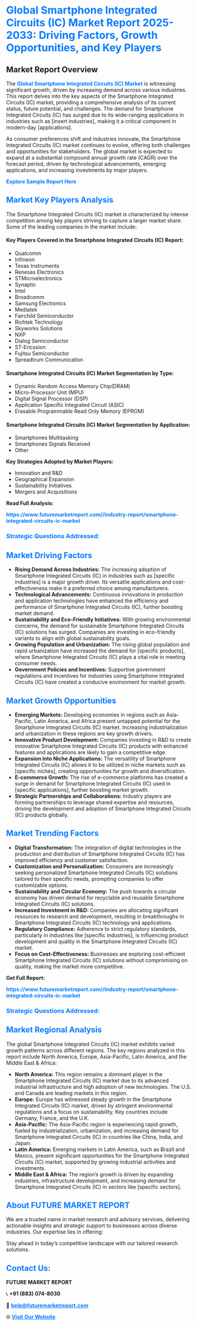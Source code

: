 <h1 style="color: #007BFF;">Global Smartphone Integrated Circuits (IC) Market Report 2025-2033: Driving Factors, Growth Opportunities, and Key Players</h1>

<section id="overview">
<h2>Market Report Overview</h2>
<p>The <a href="https://www.futuremarketreport.com//industry-report/smartphone-integrated-circuits-ic-market" style="color: #007BFF; text-decoration: none;"><strong>Global Smartphone Integrated Circuits (IC) Market</strong></a> is witnessing significant growth, driven by increasing demand across various industries. This report delves into the key aspects of the Smartphone Integrated Circuits (IC) market, providing a comprehensive analysis of its current status, future potential, and challenges. The demand for Smartphone Integrated Circuits (IC) has surged due to its wide-ranging applications in industries such as [insert industries], making it a critical component in modern-day [applications].</p>
<p>As consumer preferences shift and industries innovate, the Smartphone Integrated Circuits (IC) market continues to evolve, offering both challenges and opportunities for stakeholders. The global market is expected to expand at a substantial compound annual growth rate (CAGR) over the forecast period, driven by technological advancements, emerging applications, and increasing investments by major players.</p>
</section>

<section id="overview">
<p><a href="https://www.futuremarketreport.com//request-sample/reportId=82378" style="color: #007BFF; text-decoration: none;"><strong>Explore Sample Report Here</strong></a></p>
</section>

<section id="key-players">
<h2 style="color: #007BFF;">Market Key Players Analysis</h2>
<p>The Smartphone Integrated Circuits (IC) market is characterized by intense competition among key players striving to capture a larger market share. Some of the leading companies in the market include:</p>
<h4>Key Players Covered in the Smartphone Integrated Circuits (IC) Report:</h4>
<ul><li>Qualcomm</li><li>Infineon</li><li>Texas Instruments</li><li>Renesas Electronics</li><li>STMicroelectronics</li><li>Synaptic</li><li>Intel</li><li>Broadcomm</li><li>Samsung Electronics</li><li>Mediatek</li><li>Fairchild Semiconductor</li><li>Richtek Technology</li><li>Skyworks Solutions</li><li>NXP</li><li>Dialog Semiconductor</li><li>ST-Ericssion</li><li>Fujitsu Semiconductor</li><li>Spreadtrum Communication</li></ul>
<h4>Smartphone Integrated Circuits (IC) Market Segmentation by Type:</h4>
<ul><li>Dynamic Random Access Memory Chip(DRAM)</li><li>Micro-Processor Unit (MPU)</li><li>Digital Signal Processor (DSP)</li><li>Application Specific Integrated Circuit (ASIC)</li><li>Erasable Programmable Read Only Memory (EPROM)</li></ul>

<h4>Smartphone Integrated Circuits (IC) Market Segmentation by Application:</h4>
<ul><li>Smartphones Multitasking</li><li>Smartphones Signals Received</li><li>Other</li></ul>
<p><strong>Key Strategies Adopted by Market Players:</strong></p>
<ul>
<li>Innovation and R&D</li>
<li>Geographical Expansion</li>
<li>Sustainability Initiatives</li>
<li>Mergers and Acquisitions</li>
</ul>
</section>

<section>
<p><strong>Read Full Analysis: </strong></p><a href="https://www.futuremarketreport.com//industry-report/smartphone-integrated-circuits-ic-market" style="color: #007BFF; text-decoration: none;"><strong>https://www.futuremarketreport.com//industry-report/smartphone-integrated-circuits-ic-market</strong></a>
<h3 style="color: #007BFF;">Strategic Questions Addressed:</h3>
</section>

<section id="driving-factors">
<h2 style="color: #007BFF;">Market Driving Factors</h2>
<ul>
<li><strong>Rising Demand Across Industries:</strong> The increasing adoption of Smartphone Integrated Circuits (IC) in industries such as [specific industries] is a major growth driver. Its versatile applications and cost-effectiveness make it a preferred choice among manufacturers.</li>
<li><strong>Technological Advancements:</strong> Continuous innovations in production and application technologies have enhanced the efficiency and performance of Smartphone Integrated Circuits (IC), further boosting market demand.</li>
<li><strong>Sustainability and Eco-Friendly Initiatives:</strong> With growing environmental concerns, the demand for sustainable Smartphone Integrated Circuits (IC) solutions has surged. Companies are investing in eco-friendly variants to align with global sustainability goals.</li>
<li><strong>Growing Population and Urbanization:</strong> The rising global population and rapid urbanization have increased the demand for [specific products], where Smartphone Integrated Circuits (IC) plays a vital role in meeting consumer needs.</li>
<li><strong>Government Policies and Incentives:</strong> Supportive government regulations and incentives for industries using Smartphone Integrated Circuits (IC) have created a conducive environment for market growth.</li>
</ul>
</section>

<section id="growth-opportunities">
<h2 style="color: #007BFF;">Market Growth Opportunities</h2>
<ul>
<li><strong>Emerging Markets:</strong> Developing economies in regions such as Asia-Pacific, Latin America, and Africa present untapped potential for the Smartphone Integrated Circuits (IC) market. Increasing industrialization and urbanization in these regions are key growth drivers.</li>
<li><strong>Innovative Product Development:</strong> Companies investing in R&D to create innovative Smartphone Integrated Circuits (IC) products with enhanced features and applications are likely to gain a competitive edge.</li>
<li><strong>Expansion into Niche Applications:</strong> The versatility of Smartphone Integrated Circuits (IC) allows it to be utilized in niche markets such as [specific niches], creating opportunities for growth and diversification.</li>
<li><strong>E-commerce Growth:</strong> The rise of e-commerce platforms has created a surge in demand for Smartphone Integrated Circuits (IC) used in [specific applications], further boosting market growth.</li>
<li><strong>Strategic Partnerships and Collaborations:</strong> Industry players are forming partnerships to leverage shared expertise and resources, driving the development and adoption of Smartphone Integrated Circuits (IC) products globally.</li>
</ul>
</section>

<section id="trending-factors">
<h2 style="color: #007BFF;">Market Trending Factors</h2>
<ul>
<li><strong>Digital Transformation:</strong> The integration of digital technologies in the production and distribution of Smartphone Integrated Circuits (IC) has improved efficiency and customer satisfaction.</li>
<li><strong>Customization and Personalization:</strong> Consumers are increasingly seeking personalized Smartphone Integrated Circuits (IC) solutions tailored to their specific needs, prompting companies to offer customizable options.</li>
<li><strong>Sustainability and Circular Economy:</strong> The push towards a circular economy has driven demand for recyclable and reusable Smartphone Integrated Circuits (IC) solutions.</li>
<li><strong>Increased Investment in R&D:</strong> Companies are allocating significant resources to research and development, resulting in breakthroughs in Smartphone Integrated Circuits (IC) technology and applications.</li>
<li><strong>Regulatory Compliance:</strong> Adherence to strict regulatory standards, particularly in industries like [specific industries], is influencing product development and quality in the Smartphone Integrated Circuits (IC) market.</li>
<li><strong>Focus on Cost-Effectiveness:</strong> Businesses are exploring cost-efficient Smartphone Integrated Circuits (IC) solutions without compromising on quality, making the market more competitive.</li>
</ul>
</section>

<section>
<p><strong>Get Full Report: </strong></p><a href="https://www.futuremarketreport.com//industry-report/smartphone-integrated-circuits-ic-market" style="color: #007BFF; text-decoration: none;"><strong>https://www.futuremarketreport.com//industry-report/smartphone-integrated-circuits-ic-market</strong></a>
<h3 style="color: #007BFF;">Strategic Questions Addressed:</h3>
</section>


<section id="regional-analysis">
<h2 style="color: #007BFF;">Market Regional Analysis</h2>
<p>The global Smartphone Integrated Circuits (IC) market exhibits varied growth patterns across different regions. The key regions analyzed in this report include North America, Europe, Asia-Pacific, Latin America, and the Middle East & Africa:</p>
<ul>
<li><strong>North America:</strong> This region remains a dominant player in the Smartphone Integrated Circuits (IC) market due to its advanced industrial infrastructure and high adoption of new technologies. The U.S. and Canada are leading markets in this region.</li>
<li><strong>Europe:</strong> Europe has witnessed steady growth in the Smartphone Integrated Circuits (IC) market, driven by stringent environmental regulations and a focus on sustainability. Key countries include Germany, France, and the U.K.</li>
<li><strong>Asia-Pacific:</strong> The Asia-Pacific region is experiencing rapid growth, fueled by industrialization, urbanization, and increasing demand for Smartphone Integrated Circuits (IC) in countries like China, India, and Japan.</li>
<li><strong>Latin America:</strong> Emerging markets in Latin America, such as Brazil and Mexico, present significant opportunities for the Smartphone Integrated Circuits (IC) market, supported by growing industrial activities and investments.</li>
<li><strong>Middle East & Africa:</strong> The region’s growth is driven by expanding industries, infrastructure development, and increasing demand for Smartphone Integrated Circuits (IC) in sectors like [specific sectors].</li>
</ul>
</section>

<footer>
<h2 style="color: #007BFF;">About FUTURE MARKET REPORT</h2>
<p>We are a trusted name in market research and advisory services, delivering actionable insights and strategic support to businesses across diverse industries. Our expertise lies in offering:</p>

<p>Stay ahead in today’s competitive landscape with our tailored research solutions.</p>

<h2 style="color: #007BFF;">Contact Us:</h2>
<p><strong>FUTURE MARKET REPORT</strong></p>
<p>📞 <strong>+91 (883) 074-8030</strong></p>
<p>📧 <strong><a href="mailto:help@futuremarketreport.com" style="color: #007BFF;">help@futuremarketreport.com</a></strong></p>
<p>🌐 <strong><a href="https://www.futuremarketreport.com/" style="color: #007BFF;">Visit Our Website</a></strong></p>
</footer>